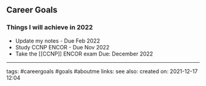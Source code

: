 ## Career Goals

### Things I will achieve in 2022
- Update my notes - Due Feb 2022
- Study CCNP ENCOR - Due Nov 2022
- Take the [[CCNP]] ENCOR exam Due: December 2022


---
tags: #careergoals #goals #aboutme 
links:
see also:
created on: 2021-12-17 12:04